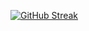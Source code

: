 [![GitHub Streak](https://github-readme-streak-stats.herokuapp.com?user=kunal26das&theme=dark&hide_border=true&date_format=j%20M%5B%20Y%5D)](https://git.io/streak-stats)
